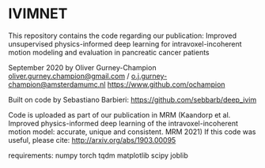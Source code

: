 # IVIMNET
This repository contains the code regarding our publication: Improved unsupervised physics-informed deep learning for intravoxel-incoherent motion modeling and evaluation in pancreatic cancer patients


September 2020 by Oliver Gurney-Champion
oliver.gurney.champion@gmail.com / o.j.gurney-champion@amsterdamumc.nl
https://www.github.com/ochampion

Built on code by Sebastiano Barbieri: https://github.com/sebbarb/deep_ivim

Code is uploaded as part of our publication in MRM (Kaandorp et al. Improved physics-informed deep learning of the intravoxel-incoherent motion model: accurate, unique and consistent. MRM 2021)
If this code was useful, please cite:
http://arxiv.org/abs/1903.00095

requirements:
numpy
torch
tqdm
matplotlib
scipy
joblib
